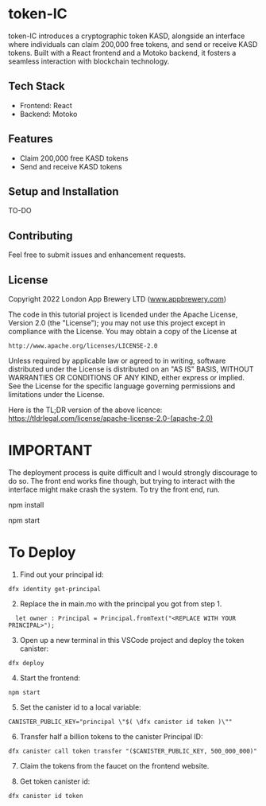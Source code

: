# token-IC

token-IC introduces a cryptographic token KASD, alongside an interface where individuals can claim 200,000 free tokens, and send or receive KASD tokens. Built with a React frontend and a Motoko backend, it fosters a seamless interaction with blockchain technology.

## Tech Stack

- Frontend: React
- Backend: Motoko

## Features

- Claim 200,000 free KASD tokens
- Send and receive KASD tokens

## Setup and Installation

TO-DO

## Contributing

Feel free to submit issues and enhancement requests.

## License

Copyright 2022 London App Brewery LTD (www.appbrewery.com)

The code in this tutorial project is licended under the Apache License, Version 2.0 (the "License");
you may not use this project except in compliance with the License.
You may obtain a copy of the License at

    http://www.apache.org/licenses/LICENSE-2.0

Unless required by applicable law or agreed to in writing, software
distributed under the License is distributed on an "AS IS" BASIS,
WITHOUT WARRANTIES OR CONDITIONS OF ANY KIND, either express or implied.
See the License for the specific language governing permissions and
limitations under the License.

Here is the TL;DR version of the above licence:
https://tldrlegal.com/license/apache-license-2.0-(apache-2.0)

# IMPORTANT

The deployment process is quite difficult and I would strongly discourage to do so. The front end works fine though, but trying to interact with the interface might make crash the system.
To try the front end, run. 

npm install

npm start



# To Deploy

1. Find out your principal id:

```
dfx identity get-principal
```

2. Replace the <REPLACE WITH YOUR PRINCIPAL> in main.mo with the principal you got from step 1.

```
  let owner : Principal = Principal.fromText("<REPLACE WITH YOUR PRINCIPAL>");
```

3. Open up a new terminal in this VSCode project and deploy the token canister:

```
dfx deploy
```

4. Start the frontend:

```
npm start
```

5. Set the canister id to a local variable:

```
CANISTER_PUBLIC_KEY="principal \"$( \dfx canister id token )\""
```

6. Transfer half a billion tokens to the canister Principal ID:

```
dfx canister call token transfer "($CANISTER_PUBLIC_KEY, 500_000_000)"
```

7. Claim the tokens from the faucet on the frontend website.

8. Get token canister id:

```
dfx canister id token
```
